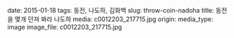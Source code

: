 date: 2015-01-18
tags: 동전, 나도하, 김화백
slug: throw-coin-nadoha
title: 동전을 몇개 던져 봐라 나도하
media: c0012203_217715.jpg
origin: 
media_type: image
image_file: c0012203_217715.jpg